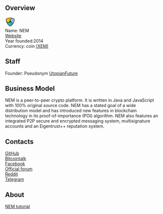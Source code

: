 ## Overview
   ![NEM logo](../projects/logo/nem.png)  
    Name: NEM  
    [Website](http://nem.io/)  
    Year founded:2014  
    Currency: coin [(XEM)](https://bitcointalk.org/index.php?topic=654845.0)  
## Staff 
   Founder: Pseudonym [UtopianFuture](https://bitcointalk.org/index.php?action=profile;u=182582)
## Business Model
   NEM is a peer-to-peer crypto platform. It is written in Java and JavaScript with 100% original source code. NEM has a stated goal of a wide distribution model and has introduced new features in blockchain technology in its proof-of-importance (POI) algorithm. NEM also features an integrated P2P secure and encrypted messaging system, multisignature accounts and an Eigentrust++ reputation system. 
## Contacts
   [GitHub](https://github.com/NemProject)  
   [Bitcointalk](https://bitcointalk.org/index.php?topic=654845.0)  
   [Facebook](https://www.facebook.com/ourNEM)  
   [Official forum](https://forum.nem.io/)  
   [Reddit](https://www.reddit.com/r/nem)      
   [Telegram](https://telegram.me/joinchat/Al-9jj3ruJOkbxmwQ7wy-Q)  
## About  
[NEM tutorial](https://blog.nem.io/nem-tutorial-list/)   

